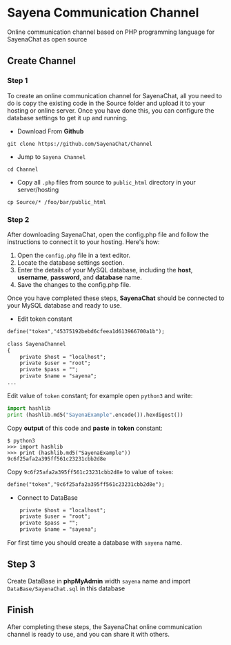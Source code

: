 # Sayena Communication Channel
Online communication channel based on PHP programming language for SayenaChat as open source

## Create Channel
### Step 1
To create an online communication channel for SayenaChat, all you need to do is copy the existing code in the Source folder and upload it to your hosting or online server. Once you have done this, you can configure the database settings to get it up and running.
- Download From **Github**
```shell
git clone https://github.com/SayenaChat/Channel
```
- Jump to `Sayena Channel`
```shell
cd Channel
```
- Copy all `.php` files from source to `public_html` directory in your server/hosting
```shell
cp Source/* /foo/bar/public_html
```
### Step 2
After downloading SayenaChat, open the config.php file and follow the instructions to connect it to your hosting. Here's how:

1. Open the `config.php` file in a text editor.
2. Locate the database settings section.
3. Enter the details of your MySQL database, including the **host**, **username**, **password**, and **database** name.
4. Save the changes to the config.php file.

Once you have completed these steps, **SayenaChat** should be connected to your MySQL database and ready to use.

- Edit token constant
```html
define("token","45375192bebd6cfeea1d613966700a1b");

class SayenaChannel
{
    private $host = "localhost";
    private $user = "root";
    private $pass = "";
    private $name = "sayena";
...
```
Edit value of `token` constant; for example open `python3` and write:
```python
import hashlib
print (hashlib.md5("SayenaExample".encode()).hexdigest())
```
Copy **output** of this code and **paste** in **token** constant:
```shell
$ python3
>>> import hashlib
>>> print (hashlib.md5("SayenaExample"))
9c6f25afa2a395ff561c23231cbb2d8e
```
Copy `9c6f25afa2a395ff561c23231cbb2d8e` to value of `token`:
```html
define("token","9c6f25afa2a395ff561c23231cbb2d8e");
```
- Connect to DataBase
```html
    private $host = "localhost";
    private $user = "root";
    private $pass = "";
    private $name = "sayena";
```
For first time you should create a database with `sayena` name.
## Step 3
Create DataBase in **phpMyAdmin** width `sayena` name and import `DataBase/SayenaChat.sql` in this database

## Finish
After completing these steps, the SayenaChat online communication channel is ready to use, and you can share it with others.
